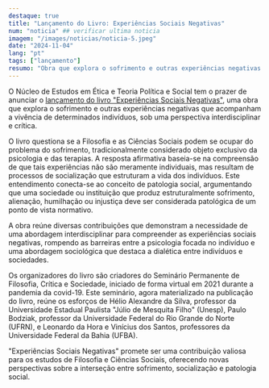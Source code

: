 ```yaml
---
destaque: true
title: "Lançamento do Livro: Experiências Sociais Negativas"
num: "noticia" ## verificar ultima noticia
imagem: "/images/noticias/noticia-5.jpeg"
date: "2024-11-04"
lang: "pt"
tags: ["lançamento"]
resumo: "Obra que explora o sofrimento e outras experiências negativas que acompanham a vivência de determinados indivíduos, sob uma perspectiva interdisciplinar e crítica."
---
```


O Núcleo de Estudos em Ética e Teoria Política e Social tem o prazer de anunciar o [lançamento do livro "Experiências Sociais Negativas"](https://repositorio.ufba.br/handle/ri/40553), uma obra que explora o sofrimento e outras experiências negativas que acompanham a vivência de determinados indivíduos, sob uma perspectiva interdisciplinar e crítica.

O livro questiona se a Filosofia e as Ciências Sociais podem se ocupar do problema do sofrimento, tradicionalmente considerado objeto exclusivo da psicologia e das terapias. A resposta afirmativa baseia-se na compreensão de que tais experiências não são meramente individuais, mas resultam de processos de socialização que estruturam a vida dos indivíduos. Este entendimento conecta-se ao conceito de patologia social, argumentando que uma sociedade ou instituição que produz estruturalmente sofrimento, alienação, humilhação ou injustiça deve ser considerada patológica de um ponto de vista normativo.

A obra reúne diversas contribuições que demonstram a necessidade de uma abordagem interdisciplinar para compreender as experiências sociais negativas, rompendo as barreiras entre a psicologia focada no indivíduo e uma abordagem sociológica que destaca a dialética entre indivíduos e sociedades.

Os organizadores do livro são criadores do Seminário Permanente de Filosofia, Crítica e Sociedade, iniciado de forma virtual em 2021 durante a pandemia da covid-19. Este seminário, agora materializado na publicação do livro, reúne os esforços de Hélio Alexandre da Silva, professor da Universidade Estadual Paulista "Júlio de Mesquita Filho" (Unesp), Paulo Bodziak, professor da Universidade Federal do Rio Grande do Norte (UFRN), e Leonardo da Hora e Vinícius dos Santos, professores da Universidade Federal da Bahia (UFBA).

"Experiências Sociais Negativas" promete ser uma contribuição valiosa para os estudos de Filosofia e Ciências Sociais, oferecendo novas perspectivas sobre a interseção entre sofrimento, socialização e patologia social.
